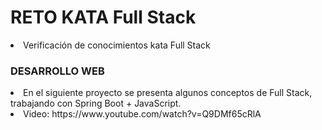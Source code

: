 # RETO KATA Full Stack
<li>Verificación de conocimientos kata Full Stack</li>
<h3>DESARROLLO WEB</h3>
<li>En el siguiente proyecto se presenta algunos conceptos de Full Stack, trabajando con Spring Boot + JavaScript.</li> 
<li>Video: https://www.youtube.com/watch?v=Q9DMf65cRlA</li>